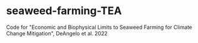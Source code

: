 # seaweed-farming-TEA
Code for "Economic and Biophysical Limits to Seaweed Farming for Climate Change Mitigation", DeAngelo et al. 2022
